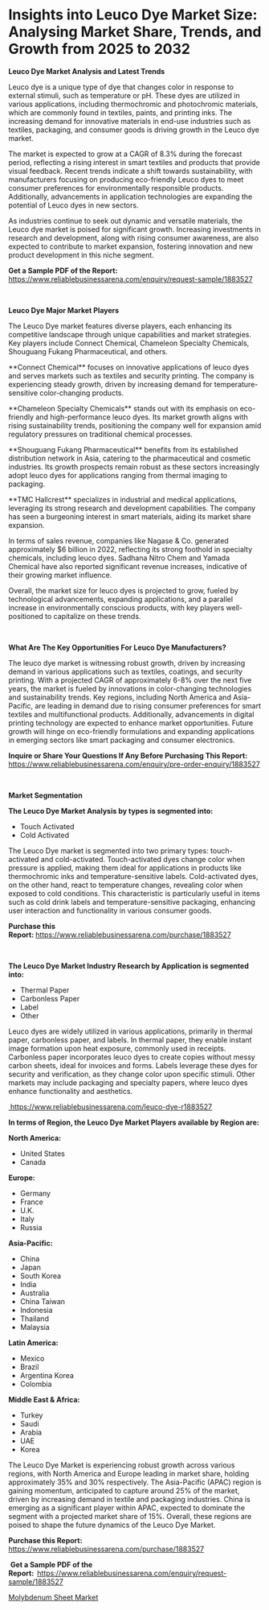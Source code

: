 <p><h1>Insights into Leuco Dye Market Size: Analysing Market Share, Trends, and Growth from 2025 to 2032</h1></p><p><strong>Leuco Dye Market Analysis and Latest Trends</strong></p>
<p><p>Leuco dye is a unique type of dye that changes color in response to external stimuli, such as temperature or pH. These dyes are utilized in various applications, including thermochromic and photochromic materials, which are commonly found in textiles, paints, and printing inks. The increasing demand for innovative materials in end-use industries such as textiles, packaging, and consumer goods is driving growth in the Leuco dye market.</p><p>The market is expected to grow at a CAGR of 8.3% during the forecast period, reflecting a rising interest in smart textiles and products that provide visual feedback. Recent trends indicate a shift towards sustainability, with manufacturers focusing on producing eco-friendly Leuco dyes to meet consumer preferences for environmentally responsible products. Additionally, advancements in application technologies are expanding the potential of Leuco dyes in new sectors.</p><p>As industries continue to seek out dynamic and versatile materials, the Leuco dye market is poised for significant growth. Increasing investments in research and development, along with rising consumer awareness, are also expected to contribute to market expansion, fostering innovation and new product development in this niche segment.</p></p>
<p><strong>Get a Sample PDF of the Report:&nbsp;</strong> <a href="https://www.reliablebusinessarena.com/enquiry/request-sample/1883527?utm_campaign=3138&utm_medium=2&utm_source=Github&utm_content=ia&utm_term=02042025&utm_id=leuco-dye">https://www.reliablebusinessarena.com/enquiry/request-sample/1883527</a></p>
<p>&nbsp;</p>
<p><strong>Leuco Dye Major Market Players</strong></p>
<p><p>The Leuco Dye market features diverse players, each enhancing its competitive landscape through unique capabilities and market strategies. Key players include Connect Chemical, Chameleon Specialty Chemicals, Shouguang Fukang Pharmaceutical, and others. </p><p>**Connect Chemical** focuses on innovative applications of leuco dyes and serves markets such as textiles and security printing. The company is experiencing steady growth, driven by increasing demand for temperature-sensitive color-changing products.</p><p>**Chameleon Specialty Chemicals** stands out with its emphasis on eco-friendly and high-performance leuco dyes. Its market growth aligns with rising sustainability trends, positioning the company well for expansion amid regulatory pressures on traditional chemical processes. </p><p>**Shouguang Fukang Pharmaceutical** benefits from its established distribution network in Asia, catering to the pharmaceutical and cosmetic industries. Its growth prospects remain robust as these sectors increasingly adopt leuco dyes for applications ranging from thermal imaging to packaging.</p><p>**TMC Hallcrest** specializes in industrial and medical applications, leveraging its strong research and development capabilities. The company has seen a burgeoning interest in smart materials, aiding its market share expansion.</p><p>In terms of sales revenue, companies like Nagase & Co. generated approximately $6 billion in 2022, reflecting its strong foothold in specialty chemicals, including leuco dyes. Sadhana Nitro Chem and Yamada Chemical have also reported significant revenue increases, indicative of their growing market influence.</p><p>Overall, the market size for leuco dyes is projected to grow, fueled by technological advancements, expanding applications, and a parallel increase in environmentally conscious products, with key players well-positioned to capitalize on these trends.</p></p>
<p>&nbsp;</p>
<p><strong>What Are The Key Opportunities For Leuco Dye Manufacturers?</strong></p>
<p><p>The leuco dye market is witnessing robust growth, driven by increasing demand in various applications such as textiles, coatings, and security printing. With a projected CAGR of approximately 6-8% over the next five years, the market is fueled by innovations in color-changing technologies and sustainability trends. Key regions, including North America and Asia-Pacific, are leading in demand due to rising consumer preferences for smart textiles and multifunctional products. Additionally, advancements in digital printing technology are expected to enhance market opportunities. Future growth will hinge on eco-friendly formulations and expanding applications in emerging sectors like smart packaging and consumer electronics.</p></p>
<p><strong>Inquire or Share Your Questions If Any Before Purchasing This Report:</strong> <a href="https://www.reliablebusinessarena.com/enquiry/pre-order-enquiry/1883527?utm_campaign=3138&utm_medium=2&utm_source=Github&utm_content=ia&utm_term=02042025&utm_id=leuco-dye">https://www.reliablebusinessarena.com/enquiry/pre-order-enquiry/1883527</a></p>
<p>&nbsp;</p>
<p><strong>Market Segmentation</strong></p>
<p><strong>The Leuco Dye Market Analysis by types is segmented into:</strong></p>
<p><ul><li>Touch Activated</li><li>Cold Activated</li></ul></p>
<p><p>The Leuco Dye market is segmented into two primary types: touch-activated and cold-activated. Touch-activated dyes change color when pressure is applied, making them ideal for applications in products like thermochromic inks and temperature-sensitive labels. Cold-activated dyes, on the other hand, react to temperature changes, revealing color when exposed to cold conditions. This characteristic is particularly useful in items such as cold drink labels and temperature-sensitive packaging, enhancing user interaction and functionality in various consumer goods.</p></p>
<p><strong>Purchase this Report:&nbsp;</strong><a href="https://www.reliablebusinessarena.com/purchase/1883527?utm_campaign=3138&utm_medium=2&utm_source=Github&utm_content=ia&utm_term=02042025&utm_id=leuco-dye">https://www.reliablebusinessarena.com/purchase/1883527</a></p>
<p>&nbsp;</p>
<p><strong>The Leuco Dye Market Industry Research by Application is segmented into:</strong></p>
<p><ul><li>Thermal Paper</li><li>Carbonless Paper</li><li>Label</li><li>Other</li></ul></p>
<p><p>Leuco dyes are widely utilized in various applications, primarily in thermal paper, carbonless paper, and labels. In thermal paper, they enable instant image formation upon heat exposure, commonly used in receipts. Carbonless paper incorporates leuco dyes to create copies without messy carbon sheets, ideal for invoices and forms. Labels leverage these dyes for security and verification, as they change color upon specific stimuli. Other markets may include packaging and specialty papers, where leuco dyes enhance functionality and aesthetics.</p></p>
<p><a href="https://www.reliablebusinessarena.com/leuco-dye-r1883527?utm_campaign=3138&utm_medium=2&utm_source=Github&utm_content=ia&utm_term=02042025&utm_id=leuco-dye">&nbsp;https://www.reliablebusinessarena.com/leuco-dye-r1883527</a></p>
<p><strong>In terms of Region, the Leuco Dye Market Players available by Region are:</strong></p>
<p>
    <p> <strong> North America: </strong>
        <ul>
            <li>United States</li>
            <li>Canada</li>
        </ul>
        </p> 
    <p> <strong> Europe: </strong>
        <ul>
            <li>Germany</li>
            <li>France</li>
            <li>U.K.</li>
            <li>Italy</li>
            <li>Russia</li>
        </ul>
        </p> 
    <p> <strong> Asia-Pacific: </strong>
        <ul>
            <li>China</li>
            <li>Japan</li>
            <li>South Korea</li>
            <li>India</li>
            <li>Australia</li>
            <li>China Taiwan</li>
            <li>Indonesia</li>
            <li>Thailand</li>
            <li>Malaysia</li>
        </ul>
        </p> 
    <p> <strong> Latin America: </strong>
        <ul>
            <li>Mexico</li>
            <li>Brazil</li>
            <li>Argentina Korea</li>
            <li>Colombia</li>
        </ul>
        </p> 
    <p> <strong> Middle East & Africa: </strong>
        <ul>
            <li>Turkey</li>
            <li>Saudi</li>
            <li>Arabia</li>
            <li>UAE</li>
            <li>Korea</li>
        </ul>
    </p>
    </p>
<p><p>The Leuco Dye Market is experiencing robust growth across various regions, with North America and Europe leading in market share, holding approximately 35% and 30% respectively. The Asia-Pacific (APAC) region is gaining momentum, anticipated to capture around 25% of the market, driven by increasing demand in textile and packaging industries. China is emerging as a significant player within APAC, expected to dominate the segment with a projected market share of 15%. Overall, these regions are poised to shape the future dynamics of the Leuco Dye Market.</p></p>
<p><strong>Purchase this Report: </strong><a href="https://www.reliablebusinessarena.com/purchase/1883527?utm_campaign=3138&utm_medium=2&utm_source=Github&utm_content=ia&utm_term=02042025&utm_id=leuco-dye">https://www.reliablebusinessarena.com/purchase/1883527</a></p>
<p>&nbsp;<strong>Get a Sample PDF of the Report:&nbsp;&nbsp;</strong><a href="https://www.reliablebusinessarena.com/enquiry/request-sample/1883527?utm_campaign=3138&utm_medium=2&utm_source=Github&utm_content=ia&utm_term=02042025&utm_id=leuco-dye">https://www.reliablebusinessarena.com/enquiry/request-sample/1883527</a></p>
<p><strong></strong></p>
<p><p><a href="https://github.com/biyajausenik/Market-Research-Report-List-1/blob/main/molybdenum-sheet-market.md?utm_campaign=3138&utm_medium=2&utm_source=Github&utm_content=ia&utm_term=02042025&utm_id=leuco-dye">Molybdenum Sheet Market</a></p></p>